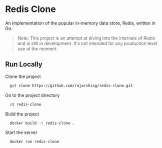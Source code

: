# Redis Clone

An implementation of the popular in-memory data store, Redis, written in Go.

> Note: This project is an attempt at diving into the internals of Redis and is still in development. It's not intended for any production level use at the moment.

## Run Locally

Clone the project

```bash
  git clone https://github.com/rajarshisg/redis-clone.git
```

Go to the project directory

```bash
  cd redis-clone
```

Build the project

```bash
  docker build -t redis-clone .
```

Start the server

```bash
  docker run redis-clone
```
